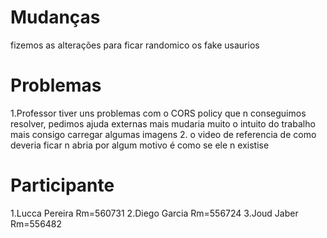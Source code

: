 # Mudanças
fizemos as alterações para ficar randomico os fake usaurios 

# Problemas
1.Professor tiver uns problemas com o CORS policy que n conseguimos resolver, pedimos ajuda externas mais mudaria muito o intuito do trabalho mais consigo carregar algumas imagens
2. o video de referencia de como deveria ficar n abria por algum motivo é como se ele n existise

# Participante
1.Lucca Pereira Rm=560731
2.Diego Garcia  Rm=556724
3.Joud Jaber    Rm=556482
